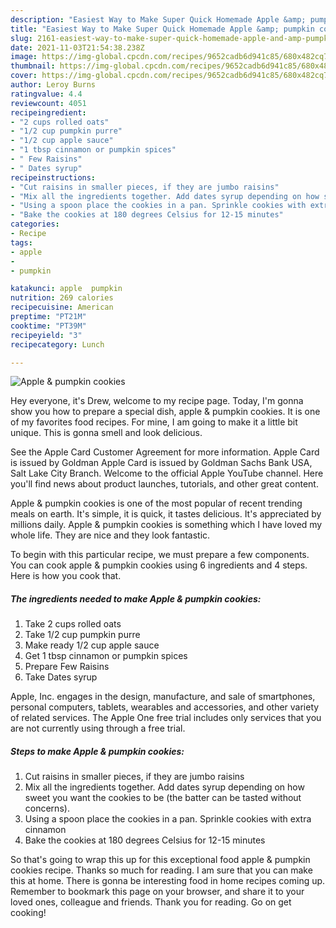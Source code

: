 ```yaml
---
description: "Easiest Way to Make Super Quick Homemade Apple &amp; pumpkin cookies"
title: "Easiest Way to Make Super Quick Homemade Apple &amp; pumpkin cookies"
slug: 2161-easiest-way-to-make-super-quick-homemade-apple-and-amp-pumpkin-cookies
date: 2021-11-03T21:54:38.238Z
image: https://img-global.cpcdn.com/recipes/9652cadb6d941c85/680x482cq70/apple-pumpkin-cookies-recipe-main-photo.jpg
thumbnail: https://img-global.cpcdn.com/recipes/9652cadb6d941c85/680x482cq70/apple-pumpkin-cookies-recipe-main-photo.jpg
cover: https://img-global.cpcdn.com/recipes/9652cadb6d941c85/680x482cq70/apple-pumpkin-cookies-recipe-main-photo.jpg
author: Leroy Burns
ratingvalue: 4.4
reviewcount: 4051
recipeingredient:
- "2 cups rolled oats"
- "1/2 cup pumpkin purre"
- "1/2 cup apple sauce"
- "1 tbsp cinnamon or pumpkin spices"
- " Few Raisins"
- " Dates syrup"
recipeinstructions:
- "Cut raisins in smaller pieces, if they are jumbo raisins"
- "Mix all the ingredients together. Add dates syrup depending on how sweet you want the cookies to be (the batter can be tasted without concerns)."
- "Using a spoon place the cookies in a pan. Sprinkle cookies with extra cinnamon"
- "Bake the cookies at 180 degrees Celsius for 12-15 minutes"
categories:
- Recipe
tags:
- apple
- 
- pumpkin

katakunci: apple  pumpkin 
nutrition: 269 calories
recipecuisine: American
preptime: "PT21M"
cooktime: "PT39M"
recipeyield: "3"
recipecategory: Lunch

---
```



![Apple & pumpkin cookies](https://img-global.cpcdn.com/recipes/9652cadb6d941c85/680x482cq70/apple-pumpkin-cookies-recipe-main-photo.jpg)

Hey everyone, it's Drew, welcome to my recipe page. Today, I'm gonna show you how to prepare a special dish, apple & pumpkin cookies. It is one of my favorites food recipes. For mine, I am going to make it a little bit unique. This is gonna smell and look delicious.

See the Apple Card Customer Agreement for more information. Apple Card is issued by Goldman Apple Card is issued by Goldman Sachs Bank USA, Salt Lake City Branch. Welcome to the official Apple YouTube channel. Here you'll find news about product launches, tutorials, and other great content.

Apple & pumpkin cookies is one of the most popular of recent trending meals on earth. It's simple, it is quick, it tastes delicious. It's appreciated by millions daily. Apple & pumpkin cookies is something which I have loved my whole life. They are nice and they look fantastic.


To begin with this particular recipe, we must prepare a few components. You can cook apple & pumpkin cookies using 6 ingredients and 4 steps. Here is how you cook that.

<!--inarticleads1-->

##### The ingredients needed to make Apple & pumpkin cookies:

1. Take 2 cups rolled oats
1. Take 1/2 cup pumpkin purre
1. Make ready 1/2 cup apple sauce
1. Get 1 tbsp cinnamon or pumpkin spices
1. Prepare  Few Raisins
1. Take  Dates syrup


Apple, Inc. engages in the design, manufacture, and sale of smartphones, personal computers, tablets, wearables and accessories, and other variety of related services. The Apple One free trial includes only services that you are not currently using through a free trial. 

<!--inarticleads2-->

##### Steps to make Apple & pumpkin cookies:

1. Cut raisins in smaller pieces, if they are jumbo raisins
1. Mix all the ingredients together. Add dates syrup depending on how sweet you want the cookies to be (the batter can be tasted without concerns).
1. Using a spoon place the cookies in a pan. Sprinkle cookies with extra cinnamon
1. Bake the cookies at 180 degrees Celsius for 12-15 minutes




So that's going to wrap this up for this exceptional food apple & pumpkin cookies recipe. Thanks so much for reading. I am sure that you can make this at home. There is gonna be interesting food in home recipes coming up. Remember to bookmark this page on your browser, and share it to your loved ones, colleague and friends. Thank you for reading. Go on get cooking!
